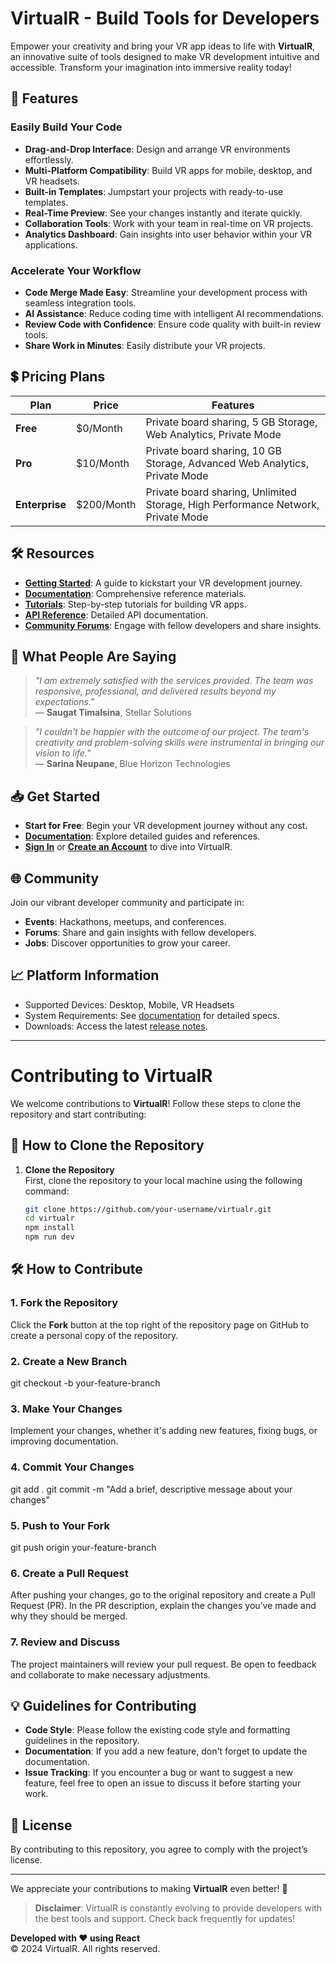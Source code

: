 # VirtualR - Build Tools for Developers

Empower your creativity and bring your VR app ideas to life with **VirtualR**, an innovative suite of tools designed to make VR development intuitive and accessible. Transform your imagination into immersive reality today!

## 🌟 Features

### Easily Build Your Code
- **Drag-and-Drop Interface**: Design and arrange VR environments effortlessly.
- **Multi-Platform Compatibility**: Build VR apps for mobile, desktop, and VR headsets.
- **Built-in Templates**: Jumpstart your projects with ready-to-use templates.
- **Real-Time Preview**: See your changes instantly and iterate quickly.
- **Collaboration Tools**: Work with your team in real-time on VR projects.
- **Analytics Dashboard**: Gain insights into user behavior within your VR applications.

### Accelerate Your Workflow
- **Code Merge Made Easy**: Streamline your development process with seamless integration tools.
- **AI Assistance**: Reduce coding time with intelligent AI recommendations.
- **Review Code with Confidence**: Ensure code quality with built-in review tools.
- **Share Work in Minutes**: Easily distribute your VR projects.

## 💲 Pricing Plans

| Plan           | Price       | Features                                                                 |
|----------------|-------------|---------------------------------------------------------------------------|
| **Free**       | $0/Month    | Private board sharing, 5 GB Storage, Web Analytics, Private Mode          |
| **Pro**        | $10/Month   | Private board sharing, 10 GB Storage, Advanced Web Analytics, Private Mode |
| **Enterprise** | $200/Month  | Private board sharing, Unlimited Storage, High Performance Network, Private Mode |

## 🛠 Resources
- **[Getting Started](#)**: A guide to kickstart your VR development journey.
- **[Documentation](#)**: Comprehensive reference materials.
- **[Tutorials](#)**: Step-by-step tutorials for building VR apps.
- **[API Reference](#)**: Detailed API documentation.
- **[Community Forums](#)**: Engage with fellow developers and share insights.

## 💬 What People Are Saying

> _"I am extremely satisfied with the services provided. The team was responsive, professional, and delivered results beyond my expectations."_  
> — **Saugat Timalsina**, Stellar Solutions  

> _"I couldn't be happier with the outcome of our project. The team's creativity and problem-solving skills were instrumental in bringing our vision to life."_  
> — **Sarina Neupane**, Blue Horizon Technologies   

## 📥 Get Started
- **Start for Free**: Begin your VR development journey without any cost.
- **[Documentation](#)**: Explore detailed guides and references.
- **[Sign In](#)** or **[Create an Account](#)** to dive into VirtualR.

## 🌐 Community
Join our vibrant developer community and participate in:
- **Events**: Hackathons, meetups, and conferences.
- **Forums**: Share and gain insights with fellow developers.
- **Jobs**: Discover opportunities to grow your career.

## 📈 Platform Information
- Supported Devices: Desktop, Mobile, VR Headsets
- System Requirements: See [documentation](#) for detailed specs.
- Downloads: Access the latest [release notes](#).

---
# Contributing to VirtualR

We welcome contributions to **VirtualR**! Follow these steps to clone the repository and start contributing:

## 🚀 How to Clone the Repository

1. **Clone the Repository**  
   First, clone the repository to your local machine using the following command:
   ```bash
   git clone https://github.com/your-username/virtualr.git
   cd virtualr
   npm install
   npm run dev
## 🛠 How to Contribute

### 1. Fork the Repository
Click the **Fork** button at the top right of the repository page on GitHub to create a personal copy of the repository.

### 2. Create a New Branch
git checkout -b your-feature-branch
### 3. Make Your Changes
Implement your changes, whether it's adding new features, fixing bugs, or improving documentation.
### 4. Commit Your Changes
git add .
git commit -m "Add a brief, descriptive message about your changes"
### 5. Push to Your Fork
git push origin your-feature-branch
### 6. Create a Pull Request
After pushing your changes, go to the original repository and create a Pull Request (PR). In the PR description, explain the changes you’ve made and why they should be merged.
### 7. Review and Discuss
The project maintainers will review your pull request. Be open to feedback and collaborate to make necessary adjustments.
## 💡 Guidelines for Contributing

- **Code Style**: Please follow the existing code style and formatting guidelines in the repository.
- **Documentation**: If you add a new feature, don't forget to update the documentation.
- **Issue Tracking**: If you encounter a bug or want to suggest a new feature, feel free to open an issue to discuss it before starting your work.

## 📝 License
By contributing to this repository, you agree to comply with the project’s license.

---

We appreciate your contributions to making **VirtualR** even better! 🎉





> **Disclaimer**: VirtualR is constantly evolving to provide developers with the best tools and support. Check back frequently for updates!

**Developed with ❤️ using React**  
© 2024 VirtualR. All rights reserved.
